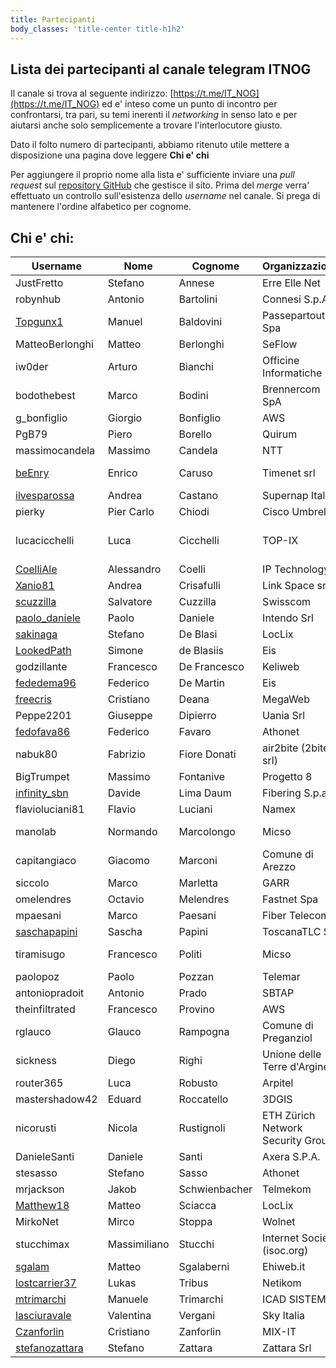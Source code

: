 ```yaml
---
title: Partecipanti
body_classes: 'title-center title-h1h2'
---
```


## Lista dei partecipanti al canale telegram ITNOG

Il canale si trova al seguente indirizzo: [https://t.me/IT_NOG](https://t.me/IT_NOG) ed e' inteso come un punto di incontro per confrontarsi, tra pari, su temi inerenti il *networking* in senso lato e per aiutarsi anche solo semplicemente a trovare l'interlocutore giusto.

Dato il folto numero di partecipanti, abbiamo ritenuto utile mettere a disposizione una pagina dove leggere **Chi e' chi**

Per aggiungere il proprio nome alla lista e' sufficiente inviare una *pull request* sul [repository GitHub](https://github.com/stucchimax/ITNOG-Telegram-Wiki/) che gestisce il sito. Prima del *merge* verra' effettuato un controllo sull'esistenza dello *username* nel canale. Si prega di mantenere l'ordine alfabetico per cognome.


## Chi e' chi:

| Username | Nome | Cognome |Organizzazione| ASN |
|----------|------|---------|-----|-----|
|JustFretto| Stefano | Annese | Erre Elle Net |  [AS47406](https://www.peeringdb.com/asn/47406) |
|robynhub| Antonio | Bartolini | Connesi S.p.A. | [AS15605](https://www.peeringdb.com/asn/15605) |
|[Topgunx1](https://t.me/Topgunx1)| Manuel | Baldovini | Passepartout Spa| AS39759 |
|MatteoBerlonghi | Matteo | Berlonghi | SeFlow | [AS49367](https://www.seflow.net/) |
|iw0der| Arturo | Bianchi | Officine Informatiche | [AS20972](http://www.officine.it/) |
|bodothebest| Marco | Bodini | Brennercom SpA | [AS20811](https://www.peeringdb.com/asn/20811) |
|g_bonfiglio | Giorgio | Bonfiglio | AWS | AS16509 |
|PgB79| Piero | Borello | Quirum | |
|massimocandela | Massimo | Candela | NTT| [AS2914](https://www.gin.ntt.net/) |
|[beEnry](https://t.me/beEnry)| Enrico | Caruso | Timenet srl | [AS51580, AS31611](https://www.timenet.it) |
|[ilvesparossa](https://t.me/ilvesparossa)| Andrea | Castano | Supernap Italia | [AS203201](https://www.peeringdb.com/asn/203201) |
|pierky | Pier Carlo | Chiodi | Cisco Umbrella | AS36692 |
|lucacicchelli | Luca | Cicchelli | TOP-IX | AS25309, AS41364, AS209631 |
|[CoelliAle](https://t.me/CoelliAle) | Alessandro | Coelli | IP Technology | [AS206476](https://peeringdb.com/net/21092) |
|[Xanio81](https://t.me/Xanio81) | Andrea | Crisafulli | Link Space srl | AS203089 |
|[scuzzilla](https://t.me/scuzzilla) | Salvatore | Cuzzilla | Swisscom | [AS3303](https://www.peeringdb.com/asn/3303) |
|[paolo_daniele](https://t.me/paolo_daniele)| Paolo | Daniele | Intendo Srl| [AS34691](https://www.peeringdb.com/asn/34691) |
|[sakinaga](https://t.me/sakinaga) | Stefano | De Blasi | LocLix | [AS207590](https://www.peeringdb.com/asn/207590) |
|[LookedPath](https://t.me/LookedPath) | Simone | de Blasiis | Eis | [AS56488](https://www.peeringdb.com/asn/56488) |
|godzillante | Francesco | De Francesco | Keliweb | [AS202675](https://www.peeringdb.com/asn/202675) |
|[fededema96](https://t.me/fededema96) | Federico | De Martin | Eis | [AS56488](https://www.peeringdb.com/asn/56488) |
|[freecris](https://t.me/freecris)| Cristiano | Deana | MegaWeb | [AS42669](https://www.peeringdb.com/asn/42669) |
|Peppe2201 | Giuseppe | Dipierro | Uania Srl | [AS207905](https://www.uania.com/)|
|[fedofava86](https://t.me/fedofava86) | Federico | Favaro | Athonet | |
|nabuk80 | Fabrizio | Fiore Donati | air2bite (2bite srl) | [AS35617](https://www.air2bite.net/) |
|BigTrumpet | Massimo | Fontanive | Progetto 8 | [AS198721](https://www.peeringdb.com/asn/198721) |
|[infinity_sbn](https://t.me/infinity_sbn)| Davide | Lima Daum | Fibering S.p.a. |[AS51569](https://www.peeringdb.com/net/19660),[AS35314](https://www.peeringdb.com/net/25797)|
|flavioluciani81 | Flavio | Luciani | Namex | [AS24796](https://www.namex.it) |
|manolab| Normando | Marcolongo | Micso | AS21034, AS205005 |
|capitangiaco| Giacomo | Marconi | Comune di Arezzo | |
|siccolo| Marco | Marletta | GARR | [AS137](http://as137.peeringdb.com/)|
|omelendres| Octavio | Melendres | Fastnet Spa | [AS8265](https://as8265.peeringdb.com)|
|mpaesani| Marco | Paesani | Fiber Telecom | [AS41327](https://as41327.peeringdb.com)|
|[saschapapini](https://t.me/saschapapini) | Sascha | Papini | ToscanaTLC Srl | [AS57913](https://www.peeringdb.com/asn/57913) |
|tiramisugo | Francesco | Politi | Micso | AS21034, AS205005 |
|paolopoz | Paolo | Pozzan | Telemar | [AS13097](https://www.peeringdb.com/net/8782) |
|antoniopradoit | Antonio | Prado | SBTAP | [AS59715](https://as59715.net) |
|theinfiltrated | Francesco | Provino | AWS | AS16509 |
|rglauco| Glauco | Rampogna | Comune di Preganziol | |
|sickness| Diego | Righi | Unione delle Terre d'Argine | |
|router365| Luca | Robusto | Arpitel | |
|mastershadow42| Eduard | Roccatello | 3DGIS | |
|nicorusti| Nicola | Rustignoli | ETH Zürich Network Security Group | |
|DanieleSanti| Daniele | Santi | Axera S.P.A. | [AS34758](https://as34758.net/) |
|stesasso| Stefano | Sasso | Athonet | |
|mrjackson| Jakob | Schwienbacher | Telmekom | [AS49088](https://www.telmekom.net) |
|[Matthew18](https://t.me/Matthew18) | Matteo | Sciacca | LocLix | [AS207590](https://www.peeringdb.com/asn/207590) |
|MirkoNet| Mirco | Stoppa | Wolnet | [AS49524](https://as49524.peeringdb.com)|
|stucchimax | Massimiliano | Stucchi |Internet Society (isoc.org)| [AS58280](https://as58280.peeringdb.com)|
|[sgalam](https://t.me/sgalam)| Matteo | Sgalaberni | Ehiweb.it | [AS43989](https://www.peeringdb.com/net/25247)|
|[lostcarrier37](https://t.me/lostcarrier37)| Lukas | Tribus | Netikom | [AS207146](https://www.peeringdb.com/asn/207146) |
|[mtrimarchi](https://t.me/mtrimarchi)| Manuele | Trimarchi | ICAD SISTEMI | |
|[lasciuravale](https://t.me/lasciuravale) | Valentina | Vergani | Sky Italia | [AS210278](https://www.peeringdb.com/asn/210278) |
|[Czanforlin](https://t.me/Czanforlin)| Cristiano | Zanforlin | MIX-IT | AS16004 |
|[stefanozattara](https://t.me/stefanozattara)| Stefano | Zattara | Zattara Srl|  |
